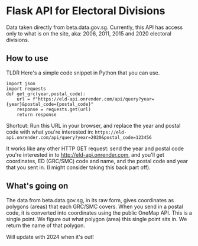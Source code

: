 # Flask API for Electoral Divisions
Data taken directly from beta.data.gov.sg. Currently, this API has access only to what is on the site, aka: 2006, 2011, 2015 and 2020 electoral divisions.

## How to use
TLDR Here's a simple code snippet in Python that you can use.
```
import json
import requests
def get_grc(year,postal_code):
    url = f"https://eld-api.onrender.com/api/query?year={year}&postal_code={postal_code}"
    response = requests.get(url)
    return response
````

Shortcut: Run this URL in your browser, and replace the year and postal code with what you're interested in:
`https://eld-api.onrender.com/api/query?year=2020&postal_code=123456`

It works like any other HTTP GET request: send the year and postal code you're interested in to http://eld-api.onrender.com, and you'll get coordinates, ED (GRC/SMC) code and name, and the postal code and year that you sent in. (I might consider taking this back part off).

## What's going on 
The data from beta.data.gov.sg, in its raw form, gives coordinates as polygons (areas) that each GRC/SMC covers.
When you send in a postal code, it is converted into coordinates using the public OneMap API.
This is a single point. We figure out what polygon (area) this single point sits in.
We return the name of that polygon.

Will update with 2024 when it's out!
